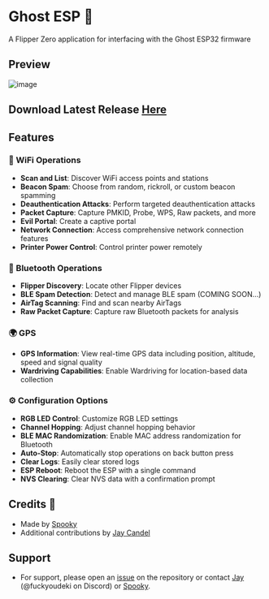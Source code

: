# Ghost ESP 👻
A Flipper Zero application for interfacing with the Ghost ESP32 firmware

## Preview
![image](https://github.com/user-attachments/assets/dbff6546-24ed-4d20-af6e-0e01e1643385)

## Download Latest Release [Here](https://cdn.spookytools.com/assets/ghost_esp.fap)

## Features

### 📶 WiFi Operations
- **Scan and List**: Discover WiFi access points and stations
- **Beacon Spam**: Choose from random, rickroll, or custom beacon spamming
- **Deauthentication Attacks**: Perform targeted deauthentication attacks
- **Packet Capture**: Capture PMKID, Probe, WPS, Raw packets, and more
- **Evil Portal**: Create a captive portal
- **Network Connection**: Access comprehensive network connection features
- **Printer Power Control**: Control printer power remotely

### 📡 Bluetooth Operations
- **Flipper Discovery**: Locate other Flipper devices
- **BLE Spam Detection**: Detect and manage BLE spam (COMING SOON…)
- **AirTag Scanning**: Find and scan nearby AirTags
- **Raw Packet Capture**: Capture raw Bluetooth packets for analysis

### 🌍 GPS
- **GPS Information**: View real-time GPS data including position, altitude, speed and signal quality
- **Wardriving Capabilities**: Enable Wardriving for location-based data collection

### ⚙️ Configuration Options
- **RGB LED Control**: Customize RGB LED settings
- **Channel Hopping**: Adjust channel hopping behavior
- **BLE MAC Randomization**: Enable MAC address randomization for Bluetooth
- **Auto-Stop**: Automatically stop operations on back button press
- **Clear Logs**: Easily clear stored logs
- **ESP Reboot**: Reboot the ESP with a single command
- **NVS Clearing**: Clear NVS data with a confirmation prompt


## Credits 🙏
- Made by [Spooky](https://github.com/Spooks4576)
- Additional contributions by [Jay Candel](https://github.com/jaylikesbunda)


## Support
- For support, please open an [issue](https://github.com/Spooks4576/ghost_esp_app/issues) on the repository or contact [Jay](https://github.com/jaylikesbunda) (@fuckyoudeki on Discord) or [Spooky](https://github.com/Spooks4576).




